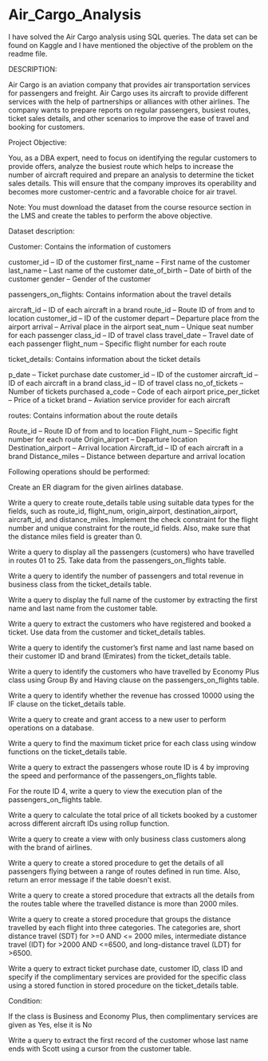 # Air_Cargo_Analysis

I have solved the Air Cargo analysis using SQL queries. The data set can be found on Kaggle and I have mentioned the objective of the problem on the readme file.

DESCRIPTION:

Air Cargo is an aviation company that provides air transportation services for passengers and freight. Air Cargo uses its aircraft to provide different services with the help of partnerships or alliances with other airlines. The company wants to prepare reports on regular passengers, busiest routes, ticket sales details, and other scenarios to improve the ease of travel and booking for customers.

Project Objective:

You, as a DBA expert, need to focus on identifying the regular customers to provide offers, analyze the busiest route which helps to increase the number of aircraft required and prepare an analysis to determine the ticket sales details. This will ensure that the company improves its operability and becomes more customer-centric and a favorable choice for air travel.

Note: You must download the dataset from the course resource section in the LMS and create the tables to perform the above objective.


Dataset description:

Customer: Contains the information of customers

customer_id – ID of the customer
first_name – First name of the customer
last_name – Last name of the customer
date_of_birth – Date of birth of the customer
gender – Gender of the customer
 

passengers_on_flights: Contains information about the travel details

aircraft_id – ID of each aircraft in a brand
route_id – Route ID of from and to location
customer_id – ID of the customer
depart – Departure place from the airport
arrival – Arrival place in the airport
seat_num – Unique seat number for each passenger
class_id – ID of travel class
travel_date – Travel date of each passenger
flight_num – Specific flight number for each route
 

 

ticket_details: Contains information about the ticket details

p_date – Ticket purchase date
customer_id – ID of the customer
aircraft_id – ID of each aircraft in a brand
class_id – ID of travel class
no_of_tickets – Number of tickets purchased
a_code – Code of each airport
price_per_ticket – Price of a ticket
brand – Aviation service provider for each aircraft
 

routes: Contains information about the route details

Route_id – Route ID of from and to location
Flight_num – Specific fight number for each route
Origin_airport – Departure location
Destination_airport – Arrival location
Aircraft_id – ID of each aircraft in a brand
Distance_miles – Distance between departure and arrival location
 

Following operations should be performed:

Create an ER diagram for the given airlines database.

Write a query to create route_details table using suitable data types for the fields, such as route_id, flight_num, origin_airport, destination_airport, aircraft_id, and distance_miles. Implement the check constraint for the flight number and unique constraint for the route_id fields. Also, make sure that the distance miles field is greater than 0.

Write a query to display all the passengers (customers) who have travelled in routes 01 to 25. Take data  from the passengers_on_flights table.

Write a query to identify the number of passengers and total revenue in business class from the ticket_details table.

Write a query to display the full name of the customer by extracting the first name and last name from the customer table.

Write a query to extract the customers who have registered and booked a ticket. Use data from the customer and ticket_details tables.

Write a query to identify the customer’s first name and last name based on their customer ID and brand (Emirates) from the ticket_details table.

Write a query to identify the customers who have travelled by Economy Plus class using Group By and Having clause on the passengers_on_flights table.

Write a query to identify whether the revenue has crossed 10000 using the IF clause on the ticket_details table.

Write a query to create and grant access to a new user to perform operations on a database.

Write a query to find the maximum ticket price for each class using window functions on the ticket_details table.

Write a query to extract the passengers whose route ID is 4 by improving the speed and performance of the passengers_on_flights table.

 For the route ID 4, write a query to view the execution plan of the passengers_on_flights table.
 
Write a query to calculate the total price of all tickets booked by a customer across different aircraft IDs using rollup function.

Write a query to create a view with only business class customers along with the brand of airlines.

Write a query to create a stored procedure to get the details of all passengers flying between a range of routes defined in run time. Also, return an error message if the table doesn't exist.

Write a query to create a stored procedure that extracts all the details from the routes table where the travelled distance is more than 2000 miles.

Write a query to create a stored procedure that groups the distance travelled by each flight into three categories. The categories are, short distance travel (SDT) for >=0 AND <= 2000 miles, intermediate distance travel (IDT) for >2000 AND <=6500, and long-distance travel (LDT) for >6500.

Write a query to extract ticket purchase date, customer ID, class ID and specify if the complimentary services are provided for the specific class using a stored function in stored procedure on the ticket_details table.

Condition:

If the class is Business and Economy Plus, then complimentary services are given as Yes, else it is No

Write a query to extract the first record of the customer whose last name ends with Scott using a cursor from the customer table.
